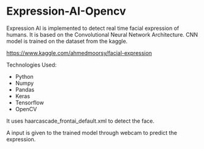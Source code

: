 # Expression-AI-Opencv

Expression AI is implemented to detect real time facial expression of humans. It is based on the Convolutional Neural Network Architecture. CNN model is trained on the dataset from the kaggle.

https://www.kaggle.com/ahmedmoorsy/facial-expression

Technologies Used:
- Python
- Numpy
- Pandas
- Keras
- Tensorflow
- OpenCV 

It uses haarcascade_frontai_default.xml to detect the face.

A input is given to the trained model through webcam to predict the expression.

